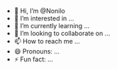 - 👋 Hi, I’m @Nonilo
- 👀 I’m interested in ...
- 🌱 I’m currently learning ...
- 💞️ I’m looking to collaborate on ...
- 📫 How to reach me ...
- 😄 Pronouns: ...
- ⚡ Fun fact: ...

<!---
Nonilo/Nonilo is a ✨ special ✨ repository because its `README.md` (this file) appears on your GitHub profile.
You can click the Preview link to take a look at your changes.
--->
